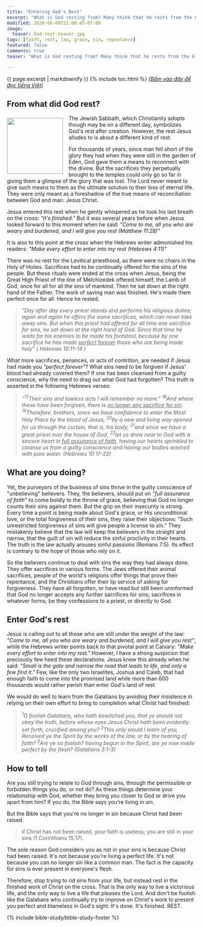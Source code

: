 ```yaml
---
title: "Entering God's Rest"
excerpt: "What is God resting from? Many think that he rests from the 6-day labor of creation. Nothing is further from the truth as God cannot be tired. He does everything with a purpose. All things He did before Christ were shadows of things to come after him. Though he started with the rest from the work of creating man, he ended with the rest from the work of saving them. This rest began after Jesus uttered his last words on the cross: &#8220;It is finished.&#8221; It is this second rest that he wants you to enter with him, but you must first understand the meaning of this rest."
modified: 2020-06-08T21:00:45-07:00
image:
  teaser: God-rest-teaser.jpg
tags: [faith, rest, law, grace, sin, repentance]
featured: false
comments: true
teaser: "What is God resting from? Many think that he rests from the 6-day labor of creation. Nothing is further from the truth as God cannot be tired. He does everything with a purpose. All things He did before Christ were shadows of things to come after him. Though he started with the rest from the work of creating man, he ended with the rest from the work of saving them. This rest began after Jesus uttered his last words on the cross: &#8220;It is finished.&#8221; It is this second rest that he wants you to enter with him, but you must first understand the meaning of this rest."

---
```

{{ page.excerpt | markdownify }}
{% include toc.html %}
<a href="{{ site.url }}{% post_url articles-viet/2020-06-08-Entering-God-Rest-Viet %}"><em>(Bấm vào đây để đọc tiếng Việt)</em></a>

## From what did God rest?
<img alt src="{{ site.url }}/assets/images/God-rest-teaser.jpg" style="border: 1px solid #cccccc; margin: 7px 15px 0px 0px; max-width: 100%; height: 148px; padding: 0px; float: left;">

The Jewish Sabbath, which Christianity adopts though may be on a different day, symbolizes God's rest after creation. However, the rest Jesus alludes to is about a different kind of rest.

For thousands of years, since man fell short of the glory they had when they were still in the garden of Eden, God gave them a means to reconnect with the divine. But the sacrifices they perpetually brought to the temples could only go so far in giving them a glimpse of the glory that was lost. The Lord never meant to give such means to them as the ultimate solution to their loss of eternal life. They were only meant as a foreshadow of the true means of reconciliation between God and man: Jesus Christ.

Jesus entered this rest when he gently whispered as he took his last breath on the cross: *"It's finished."* But it was several years before when Jesus looked forward to this moment when he said: *"Come to me, all you who are weary and burdened, and I will give you rest (Matthew 11:28)"*

It is also to this point at the cross when the Hebrews writer admonished his readers: *"Make every effort to enter into my rest (Hebrews 4:11)"*

There was no rest for the Levitical priesthood, as there were no chairs in the Holy of Holies. Sacrifices had to be continually offered for the sins of the people. But these rituals were ended at the cross when Jesus, being the Great High Priest of the line of Melchizedek offered himself, the Lamb of God, once for all for all the sins of mankind. Then he sat down at the right hand of the Father. The work of saving man was finished. He's made them perfect once for all. Hence he rested.

> *“Day after day every priest stands and performs his religious duties; again and again he offers the same sacrifices, which can never take away sins. But when this priest had offered for all time one sacrifice for sins, he sat down at the right hand of God. Since that time he waits for his enemies to be made his footstool, because by one sacrifice he has made <u>perfect forever</u> those who are being made holy” ( Hebrews 10:11-14 )*

What more sacrifices, penances, or acts of contrition, are needed if Jesus had made you *"perfect forever"*? What sins need to be forgiven if Jesus' blood had already covered them? If one has been cleansed from a guilty conscience, why the need to drag out what God had forgotten? This truth is asserted in the following Hebrews verses: 

> *"<sup>17</sup>Their sins and lawless acts I will remember no more." <sup>18</sup>And where these have been forgiven, there is <u>no longer any sacrifice for sin</u>. <sup>19</sup>Therefore, brothers, since we have confidence to enter the Most Holy Place by the blood of Jesus, <sup>20</sup>by a new and living way opened for us through the curtain, that is, his body, <sup>21</sup>and since we have a great priest over the house of God, <sup>22</sup>let us draw near to God with a sincere heart in <u>full assurance of faith</u>, having our hearts sprinkled to cleanse us from a guilty conscience and having our bodies washed with pure water. (Hebrews 10:17-22)*

## What are you doing?

Yet, the purveyors of the business of sins thrive in the guilty conscience of "unbelieving" believers. They, the believers, should put on *"full assurance of faith"* to come boldly to the throne of grace, believing that God no longer counts their sins against them. But the grip on their insecurity is strong. Every time a point is being made about God's grace, or His unconditional love, or the total forgiveness of their sins, they raise their objections: "Such unrestricted forgiveness of sins will give people a license to sin." They mistakenly believe that the law will keep the believers in the straight and narrow, that the guilt of sin will reduce the sinful proclivity in their hearts. The truth is the law actually arouses sinful passions (Romans 7:5). Its effect is contrary to the hope of those who rely on it.

So the believers continue to deal with sins the way they had always done. They offer sacrifices in various forms. The Jews offered their animal sacrifices, people of the world's religions offer things that prove their repentance, and the Christians offer their lip service of asking for forgiveness. They have all forgotten, or have read but still been uninformed that God no longer accepts any further sacrifices for sins; sacrifices in whatever forms; be they confessions to a priest, or directly to God.

## Enter God's rest

Jesus is calling out to all those who are still under the weight of the law: *"Come to me, all you who are weary and burdened, and I will give you rest"*, while the Hebrews writer points back to that pivotal point at Calvary: *"Make every effort to enter into my rest."* However, I have a strong suspicion that preciously few heed these declarations. Jesus knew this already when he said: *"Small is the gate and narrow the road that leads to life, and only a few find it."*  Few, like the only two Israelites, Joshua and Caleb, that had enough faith to come into the promised land while more than 600 thousands would rather perish than enter God's land of rest.

We would do well to learn from the Galatians by avoiding their insistence in relying on their own effort to bring to completion what Christ had finished:

> *<sup>1</sup>O foolish Galatians, who hath bewitched you, that ye should not obey the truth, before whose eyes Jesus Christ hath been evidently set forth, crucified among you? <sup>2</sup>This only would I learn of you, Received ye the Spirit by the works of the law, or by the hearing of faith? <sup>3</sup>Are ye so foolish? having begun in the Spirit, are ye now made perfect by the flesh? (Galatians 3:1-3)*

## How to tell

Are you still trying to relate to God through sins, through the permissible or forbidden things you do, or not do? As these things determine your relationship with God, whether they bring you closer to God or drive you apart from him? If you do, the Bible says you're living in sin.

But the Bible says that you're no longer in sin because Christ had been raised.

> if Christ has not been raised, your faith is useless; you are still in your sins (1 Corinthians 15:17).

The sole reason God considers you as not in your sins is because Christ had been raised. It's not because you're living a perfect life. It's not because you can no longer sin like a common man. The fact is the capacity for sins is ever present in everyone's flesh.

Therefore, stop trying to rid sins from your life, but instead rest in the finished work of Christ on the cross. That is the only way to live a victorious life, and the only way to live a life that pleases the Lord. And don't be foolish like the Galatians who continually try to improve on Christ's work to present you perfect and blameless in God's sight. It's done. It's finished. REST.

{% include bible-study/bible-study-footer %}

